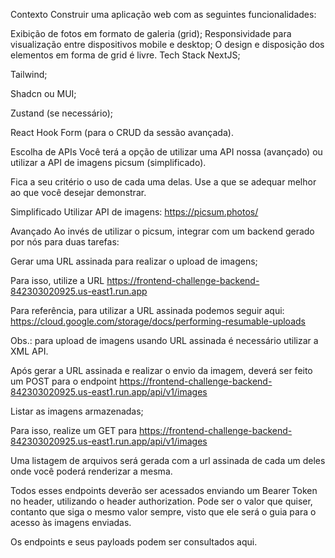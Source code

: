 Contexto
Construir uma aplicação web com as seguintes funcionalidades:

Exibição de fotos em formato de galeria (grid);
Responsividade para visualização entre dispositivos mobile e desktop;
O design e disposição dos elementos em forma de grid é livre.
Tech Stack
NextJS;

Tailwind;

Shadcn ou MUI;

Zustand (se necessário);

React Hook Form (para o CRUD da sessão avançada).

Escolha de APIs
Você terá a opção de utilizar uma API nossa (avançado) ou utilizar a API de imagens picsum (simplificado).

Fica a seu critério o uso de cada uma delas. Use a que se adequar melhor ao que você desejar demonstrar.

Simplificado
Utilizar API de imagens: https://picsum.photos/

Avançado
Ao invés de utilizar o picsum, integrar com um backend gerado por nós para duas tarefas:

Gerar uma URL assinada para realizar o upload de imagens;

Para isso, utilize a URL https://frontend-challenge-backend-842303020925.us-east1.run.app

Para referência, para utilizar a URL assinada podemos seguir aqui: https://cloud.google.com/storage/docs/performing-resumable-uploads

Obs.: para upload de imagens usando URL assinada é necessário utilizar a XML API.

Após gerar a URL assinada e realizar o envio da imagem, deverá ser feito um POST para o endpoint https://frontend-challenge-backend-842303020925.us-east1.run.app/api/v1/images

Listar as imagens armazenadas;

Para isso, realize um GET para https://frontend-challenge-backend-842303020925.us-east1.run.app/api/v1/images

Uma listagem de arquivos será gerada com a url assinada de cada um deles onde você poderá renderizar a mesma.

Todos esses endpoints deverão ser acessados enviando um Bearer Token no header, utilizando o header authorization. Pode ser o valor que quiser, contanto que siga o mesmo valor sempre, visto que ele será o guia para o acesso às imagens enviadas.

Os endpoints e seus payloads podem ser consultados aqui.
